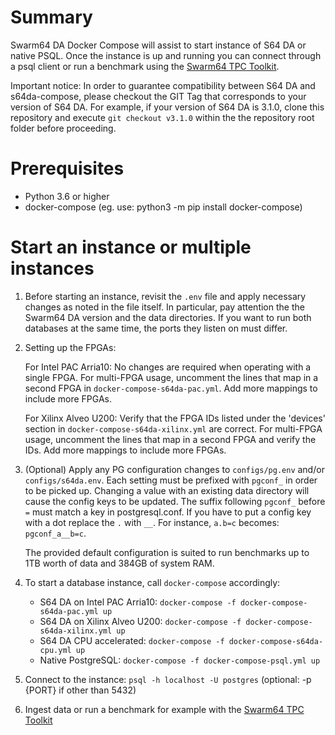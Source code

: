 # Summary

Swarm64 DA Docker Compose will assist to start instance of S64 DA or native PSQL.
Once the instance is up and running you can connect through a psql client or run
a benchmark using the [Swarm64 TPC Toolkit](https://github.com/swarm64/tpc-toolkit).

Important notice: In order to guarantee compatibility between S64 DA and
s64da-compose, please checkout the GIT Tag that corresponds to your version of S64 DA. 
For example, if your version of S64 DA is 3.1.0, clone this repository and execute 
`git checkout v3.1.0` within the the repository root folder before proceeding.

# Prerequisites

- Python 3.6 or higher
- docker-compose (eg. use: python3 -m pip install docker-compose)


# Start an instance or multiple instances

1. Before starting an instance, revisit the `.env` file and apply necessary
   changes as noted in the file itself. In particular, pay attention the the
   Swarm64 DA version and the data directories. If you want to run both 
   databases at the same time, the ports they listen on must differ.
   
2. Setting up the FPGAs:

   For Intel PAC Arria10: No changes are required when operating with a single
   FPGA. For multi-FPGA usage, uncomment the lines that map in a second FPGA in 
   `docker-compose-s64da-pac.yml`. Add more mappings to include more FPGAs.

   For Xilinx Alveo U200: Verify that the FPGA IDs listed under the 'devices'
   section in `docker-compose-s64da-xilinx.yml` are correct. For multi-FPGA usage, 
   uncomment the lines that map in a second FPGA and verify the IDs. Add more 
   mappings to include more FPGAs.

3. (Optional) Apply any PG configuration changes to `configs/pg.env` and/or
   `configs/s64da.env`. Each setting must be prefixed with `pgconf_` in order
   to be picked up. Changing a value with an existing data directory will cause
   the config keys to be updated. The suffix following `pgconf_` before `=`
   must match a key in postgresql.conf. If you have to put a config key with a
   dot replace the `.` with `__`. For instance, `a.b=c` becomes:
   `pgconf_a__b=c`.

   The provided default configuration is suited to run benchmarks up to 1TB worth 
   of data and 384GB of system RAM.

4. To start a database instance, call `docker-compose` accordingly:

   - S64 DA on Intel PAC Arria10: `docker-compose -f docker-compose-s64da-pac.yml up`
   - S64 DA on Xilinx Alveo U200: `docker-compose -f docker-compose-s64da-xilinx.yml up`
   - S64 DA CPU accelerated: `docker-compose -f docker-compose-s64da-cpu.yml up`
   - Native PostgreSQL: `docker-compose -f docker-compose-psql.yml up`

5. Connect to the instance: `psql -h localhost -U postgres` (optional: -p {PORT} if other than 5432)

6. Ingest data or run a benchmark for example with the [Swarm64 TPC Toolkit](https://github.com/swarm64/tpc-toolkit)
